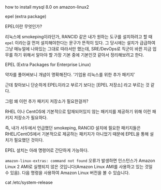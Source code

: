 how to install mysql 8.0 on amazon-linux2

epel (extra package)

EPEL이란 무엇인가?

리눅스에 smokeping이라던가, RANCID 같은 내가 원하는 도구를 설치하려고 할 때 `epel` 이라는걸 먼저 설치해야한다는 문구가 뜬적이 있다. 그 당시에는 설치가 급급하여 그냥 매뉴얼에 나와있는 그대로 따라서만 했는데, SRE/DevOps로 직군이 바뀐 지금 업무를 하기 위해서 알아야 할 가장 기본 중에 기본인것 같아서 정리해보려고 한다.

EPEL (Extra Packages for Enterprise Linux)

약자를 풀어써보니 개념이 명확해진다. ‘기업용 리눅스를 위한 추가 패키지’

근데 찾아보니 단순하게 EPEL이라고 부르기 보다는 [EPEL 저장소] 라고 부르는 것 같다.

그럼 왜 이런 추가 패키지 저장소가 필요한걸까?

RHEL 이나 CentOS에 기본적으로 탑재되어있지 않는 패키지를 제공하기 위해 이런 패키지 저장소가 필요하다.

즉, 내가 서두에서 언급했던 smokeping, RANCID 설치에 필요한 패키지들은 RHEL/CentOS에서 기본적으로 제공하는 패키지가 아니었기 때문에 EPEL을 통해 설치가 필요했던 것이다.

EPEL 설치는 아래 명령어로 간단하게 가능하다.



`amazon-linux-extras: command not found` 오류가 발생하면 인스턴스가 Amazon Linux 2 AMI로 실행되지 않은 것입니다(Amazon Linux AMI를 사용하고 있는 것일 수 있음). 다음 명령을 사용하여 Amazon Linux 버전을 볼 수 있습니다.

cat /etc/system-release

